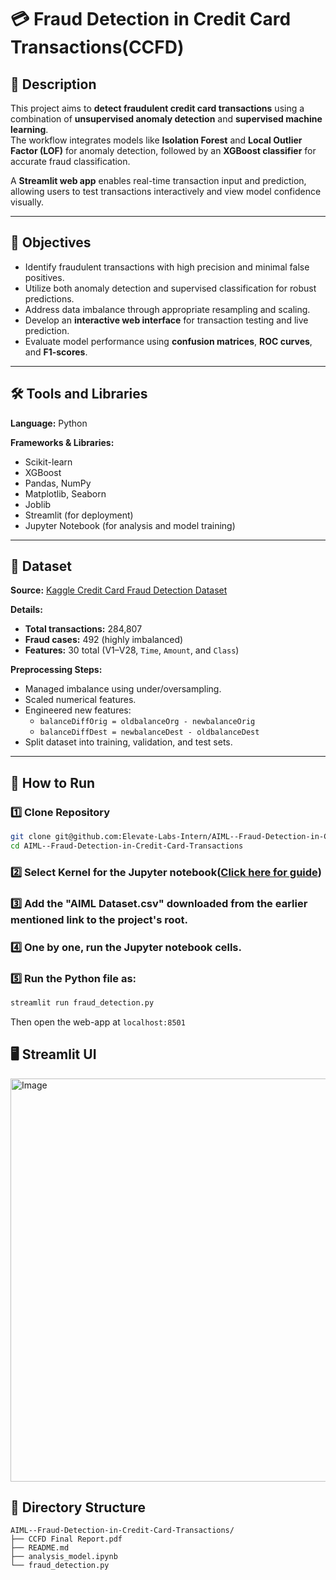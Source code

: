 # 💳 Fraud Detection in Credit Card Transactions(CCFD)

## 📌 Description
This project aims to **detect fraudulent credit card transactions** using a combination of **unsupervised anomaly detection** and **supervised machine learning**.  
The workflow integrates models like **Isolation Forest** and **Local Outlier Factor (LOF)** for anomaly detection, followed by an **XGBoost classifier** for accurate fraud classification.  

A **Streamlit web app** enables real-time transaction input and prediction, allowing users to test transactions interactively and view model confidence visually.

---

## 🎯 Objectives
- Identify fraudulent transactions with high precision and minimal false positives.  
- Utilize both anomaly detection and supervised classification for robust predictions.  
- Address data imbalance through appropriate resampling and scaling.  
- Develop an **interactive web interface** for transaction testing and live prediction.  
- Evaluate model performance using **confusion matrices**, **ROC curves**, and **F1-scores**.  

---

## 🛠 Tools and Libraries
**Language:** Python  

**Frameworks & Libraries:**
- Scikit-learn  
- XGBoost  
- Pandas, NumPy  
- Matplotlib, Seaborn  
- Joblib  
- Streamlit (for deployment)  
- Jupyter Notebook (for analysis and model training)

---

## 📂 Dataset
**Source:** [Kaggle Credit Card Fraud Detection Dataset](https://www.kaggle.com/mlg-ulb/creditcardfraud)

**Details:**
- **Total transactions:** 284,807  
- **Fraud cases:** 492 (highly imbalanced)  
- **Features:** 30 total (V1–V28, `Time`, `Amount`, and `Class`)  

**Preprocessing Steps:**
- Managed imbalance using under/oversampling.  
- Scaled numerical features.  
- Engineered new features:
  - `balanceDiffOrig = oldbalanceOrg - newbalanceOrig`
  - `balanceDiffDest = newbalanceDest - oldbalanceDest`  
- Split dataset into training, validation, and test sets.

---

## 🏃 How to Run

### 1️⃣ Clone Repository
```bash
git clone git@github.com:Elevate-Labs-Intern/AIML--Fraud-Detection-in-Credit-Card-Transactions.git
cd AIML--Fraud-Detection-in-Credit-Card-Transactions
```
### 2️⃣ Select Kernel for the Jupyter notebook([Click here for guide](https://www.youtube.com/watch?v=-j6y-5t37os))
### 3️⃣ Add the "AIML Dataset.csv" downloaded from the earlier mentioned link to the project's root.
### 4️⃣ One by one, run the Jupyter notebook cells.
### 5️⃣ Run the Python file as: 
```bash
streamlit run fraud_detection.py
```
Then open the web-app at `localhost:8501`

## 🖥️ Streamlit UI
<img width="748" height="645" alt="Image" src="https://github.com/user-attachments/assets/d022b0bf-fbf4-4075-8010-99fc2a6f8a10" />

## 🌲 Directory Structure
```
AIML--Fraud-Detection-in-Credit-Card-Transactions/
├── CCFD Final Report.pdf
├── README.md
├── analysis_model.ipynb
└── fraud_detection.py
```
